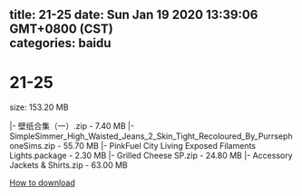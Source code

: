 
title: 21-25
date: Sun Jan 19 2020 13:39:06 GMT+0800 (CST)    
categories: baidu
---

# 21-25
size: 153.20 MB
 
 
|- 壁纸合集（一）.zip - 7.40 MB
|- SimpleSimmer_High_Waisted_Jeans_2_Skin_Tight_Recoloured_By_PurrsephoneSims.zip - 55.70 MB
|- PinkFuel City Living Exposed Filaments Lights.package - 2.30 MB
|- Grilled Cheese SP.zip - 24.80 MB
|- Accessory Jackets & Shirts.zip - 63.00 MB

[How to download](https://bpcam.bemobtrk.com/go/2ceec3aa-1ca2-46d6-b9ff-aaa5c184517c?jno=751)